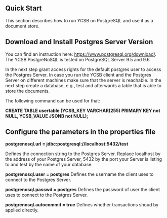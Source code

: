 <!--
Copyright (c) 2017 YCSB contributors. All rights reserved.

Licensed under the Apache License, Version 2.0 (the "License"); you
may not use this file except in compliance with the License. You
may obtain a copy of the License at

http://www.apache.org/licenses/LICENSE-2.0

Unless required by applicable law or agreed to in writing, software
distributed under the License is distributed on an "AS IS" BASIS,
WITHOUT WARRANTIES OR CONDITIONS OF ANY KIND, either express or
implied. See the License for the specific language governing
permissions and limitations under the License. See accompanying
LICENSE file.
-->

## Quick Start
This section describes how to run YCSB on PostgreSQL and use it as a document store.
 
## Download and Install Postgres Server Version
You can find an instruction here: https://www.postgresql.org/download/. 
The YCSB PostgreNoSQL is tested on PostgreSQL Server 9.5 and 9.6.
 
In the next step grant access rights for the default postgres user to access the Postgres Server.
In case you run the YCSB client and the Postgres Server on different machines make sure that the server is reachable.
In the next step create a database, e.g., test and afterwards a table that is able to store the documents. 

The following command can be used for that:

**CREATE TABLE usertable (YCSB_KEY VARCHAR(255) PRIMARY KEY not NULL, YCSB_VALUE JSONB not NULL);**

## Configure the parameters in the properties file
**postgrenosql.url = jdbc:postgresql://localhost:5432/test**

Defines the connection string to the Postgres Server. Replace localhost by the address of your Postgres Server, 5432 by the port your Server is listing to and test by the name of your database.

**postgrenosql.user = postgres**
Defines the username the client uses to connect to the Postgres Server.

**postgrenosql.passwd = postgres**
Defines the password of user the client uses to connect to the Postgres Server.

**postgrenosql.autocommit = true**
Defines whether transactions shoud by applied directly.


